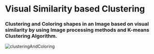 # Visual Similarity based Clustering

### Clustering and Coloring shapes in an Image based on visual similarity by using Image processing methods and K-means Clustering Algorithm. 


![clusteringAndColoring](https://user-images.githubusercontent.com/65566906/192400820-18262805-d578-4fe6-b1b0-51cf050cb24e.png)
